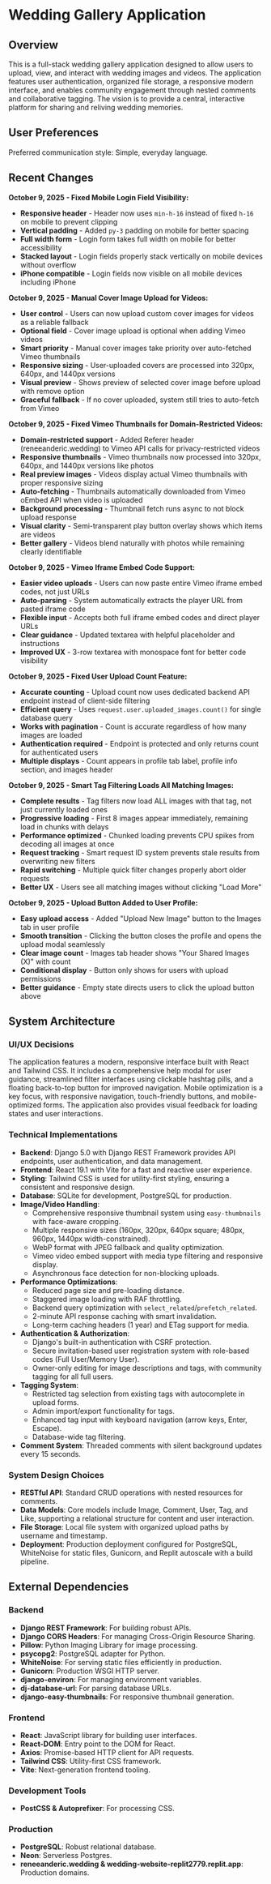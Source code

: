 # Wedding Gallery Application

## Overview

This is a full-stack wedding gallery application designed to allow users to upload, view, and interact with wedding images and videos. The application features user authentication, organized file storage, a responsive modern interface, and enables community engagement through nested comments and collaborative tagging. The vision is to provide a central, interactive platform for sharing and reliving wedding memories.

## User Preferences

Preferred communication style: Simple, everyday language.

## Recent Changes

**October 9, 2025 - Fixed Mobile Login Field Visibility:**
- **Responsive header** - Header now uses `min-h-16` instead of fixed `h-16` on mobile to prevent clipping
- **Vertical padding** - Added `py-3` padding on mobile for better spacing
- **Full width form** - Login form takes full width on mobile for better accessibility
- **Stacked layout** - Login fields properly stack vertically on mobile devices without overflow
- **iPhone compatible** - Login fields now visible on all mobile devices including iPhone

**October 9, 2025 - Manual Cover Image Upload for Videos:**
- **User control** - Users can now upload custom cover images for videos as a reliable fallback
- **Optional field** - Cover image upload is optional when adding Vimeo videos
- **Smart priority** - Manual cover images take priority over auto-fetched Vimeo thumbnails
- **Responsive sizing** - User-uploaded covers are processed into 320px, 640px, and 1440px versions
- **Visual preview** - Shows preview of selected cover image before upload with remove option
- **Graceful fallback** - If no cover uploaded, system still tries to auto-fetch from Vimeo

**October 9, 2025 - Fixed Vimeo Thumbnails for Domain-Restricted Videos:**
- **Domain-restricted support** - Added Referer header (reneeanderic.wedding) to Vimeo API calls for privacy-restricted videos
- **Responsive thumbnails** - Vimeo thumbnails now processed into 320px, 640px, and 1440px versions like photos
- **Real preview images** - Videos display actual Vimeo thumbnails with proper responsive sizing
- **Auto-fetching** - Thumbnails automatically downloaded from Vimeo oEmbed API when video is uploaded
- **Background processing** - Thumbnail fetch runs async to not block upload response
- **Visual clarity** - Semi-transparent play button overlay shows which items are videos
- **Better gallery** - Videos blend naturally with photos while remaining clearly identifiable

**October 9, 2025 - Vimeo Iframe Embed Code Support:**
- **Easier video uploads** - Users can now paste entire Vimeo iframe embed codes, not just URLs
- **Auto-parsing** - System automatically extracts the player URL from pasted iframe code
- **Flexible input** - Accepts both full iframe embed codes and direct player URLs
- **Clear guidance** - Updated textarea with helpful placeholder and instructions
- **Improved UX** - 3-row textarea with monospace font for better code visibility

**October 9, 2025 - Fixed User Upload Count Feature:**
- **Accurate counting** - Upload count now uses dedicated backend API endpoint instead of client-side filtering
- **Efficient query** - Uses `request.user.uploaded_images.count()` for single database query
- **Works with pagination** - Count is accurate regardless of how many images are loaded
- **Authentication required** - Endpoint is protected and only returns count for authenticated users
- **Multiple displays** - Count appears in profile tab label, profile info section, and images header

**October 9, 2025 - Smart Tag Filtering Loads All Matching Images:**
- **Complete results** - Tag filters now load ALL images with that tag, not just currently loaded ones
- **Progressive loading** - First 8 images appear immediately, remaining load in chunks with delays
- **Performance optimized** - Chunked loading prevents CPU spikes from decoding all images at once
- **Request tracking** - Smart request ID system prevents stale results from overwriting new filters
- **Rapid switching** - Multiple quick filter changes properly abort older requests
- **Better UX** - Users see all matching images without clicking "Load More"

**October 9, 2025 - Upload Button Added to User Profile:**
- **Easy upload access** - Added "Upload New Image" button to the Images tab in user profile
- **Smooth transition** - Clicking the button closes the profile and opens the upload modal seamlessly
- **Clear image count** - Images tab header shows "Your Shared Images (X)" with count
- **Conditional display** - Button only shows for users with upload permissions
- **Better guidance** - Empty state directs users to click the upload button above

## System Architecture

### UI/UX Decisions
The application features a modern, responsive interface built with React and Tailwind CSS. It includes a comprehensive help modal for user guidance, streamlined filter interfaces using clickable hashtag pills, and a floating back-to-top button for improved navigation. Mobile optimization is a key focus, with responsive navigation, touch-friendly buttons, and mobile-optimized forms. The application also provides visual feedback for loading states and user interactions.

### Technical Implementations
- **Backend**: Django 5.0 with Django REST Framework provides API endpoints, user authentication, and data management.
- **Frontend**: React 19.1 with Vite for a fast and reactive user experience.
- **Styling**: Tailwind CSS is used for utility-first styling, ensuring a consistent and responsive design.
- **Database**: SQLite for development, PostgreSQL for production.
- **Image/Video Handling**:
    - Comprehensive responsive thumbnail system using `easy-thumbnails` with face-aware cropping.
    - Multiple responsive sizes (160px, 320px, 640px square; 480px, 960px, 1440px width-constrained).
    - WebP format with JPEG fallback and quality optimization.
    - Vimeo video embed support with media type filtering and responsive display.
    - Asynchronous face detection for non-blocking uploads.
- **Performance Optimizations**:
    - Reduced page size and pre-loading distance.
    - Staggered image loading with RAF throttling.
    - Backend query optimization with `select_related`/`prefetch_related`.
    - 2-minute API response caching with smart invalidation.
    - Long-term caching headers (1 year) and ETag support for media.
- **Authentication & Authorization**:
    - Django's built-in authentication with CSRF protection.
    - Secure invitation-based user registration system with role-based codes (Full User/Memory User).
    - Owner-only editing for image descriptions and tags, with community tagging for all full users.
- **Tagging System**:
    - Restricted tag selection from existing tags with autocomplete in upload forms.
    - Admin import/export functionality for tags.
    - Enhanced tag input with keyboard navigation (arrow keys, Enter, Escape).
    - Database-wide tag filtering.
- **Comment System**: Threaded comments with silent background updates every 15 seconds.

### System Design Choices
- **RESTful API**: Standard CRUD operations with nested resources for comments.
- **Data Models**: Core models include Image, Comment, User, Tag, and Like, supporting a relational structure for content and user interaction.
- **File Storage**: Local file system with organized upload paths by username and timestamp.
- **Deployment**: Production deployment configured for PostgreSQL, WhiteNoise for static files, Gunicorn, and Replit autoscale with a build pipeline.

## External Dependencies

### Backend
- **Django REST Framework**: For building robust APIs.
- **Django CORS Headers**: For managing Cross-Origin Resource Sharing.
- **Pillow**: Python Imaging Library for image processing.
- **psycopg2**: PostgreSQL adapter for Python.
- **WhiteNoise**: For serving static files efficiently in production.
- **Gunicorn**: Production WSGI HTTP server.
- **django-environ**: For managing environment variables.
- **dj-database-url**: For parsing database URLs.
- **django-easy-thumbnails**: For responsive thumbnail generation.

### Frontend
- **React**: JavaScript library for building user interfaces.
- **React-DOM**: Entry point to the DOM for React.
- **Axios**: Promise-based HTTP client for API requests.
- **Tailwind CSS**: Utility-first CSS framework.
- **Vite**: Next-generation frontend tooling.

### Development Tools
- **PostCSS & Autoprefixer**: For processing CSS.

### Production
- **PostgreSQL**: Robust relational database.
- **Neon**: Serverless Postgres.
- **reneeanderic.wedding & wedding-website-replit2779.replit.app**: Production domains.